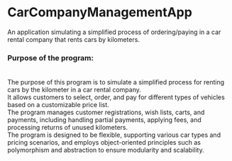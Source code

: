 # CarCompanyManagementApp
An application simulating a simplified process of ordering/paying in a car rental company that rents cars by kilometers.


### Purpose of the program: <br /><br />
The purpose of this program is to simulate a simplified process for renting cars by the kilometer in a car rental company. <br />
It allows customers to select, order, and pay for different types of vehicles based on a customizable price list. <br />
The program manages customer registrations, wish lists, carts, and payments, including handling partial payments, applying fees, and processing returns of unused kilometers.<br />
The program is designed to be flexible, supporting various car types and pricing scenarios, and employs object-oriented principles such as polymorphism and abstraction to ensure modularity and scalability.
